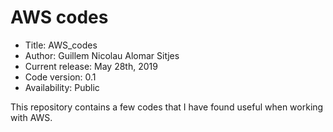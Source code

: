 # AWS codes

*    Title: AWS_codes
*    Author: Guillem Nicolau Alomar Sitjes      
*    Current release: May 28th, 2019                  
*    Code version: 0.1              
*    Availability: Public

This repository contains a few codes that I have found useful when working with AWS.

